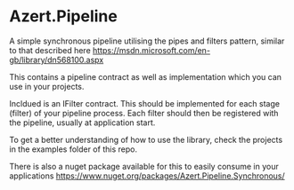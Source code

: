 # Azert.Pipeline
A simple synchronous pipeline utilising the pipes and filters pattern, similar to that described here https://msdn.microsoft.com/en-gb/library/dn568100.aspx

This contains a pipeline contract as well as implementation which you can use in your projects.

Incldued is an IFilter contract. This should be implemented for each stage (filter) of your pipeline process. Each filter should then be registered with the pipeline, usually at application start.

To get a better understanding of how to use the library, check the projects in the examples folder of this repo.

There is also a nuget package available for this to easily consume in your applications https://www.nuget.org/packages/Azert.Pipeline.Synchronous/

